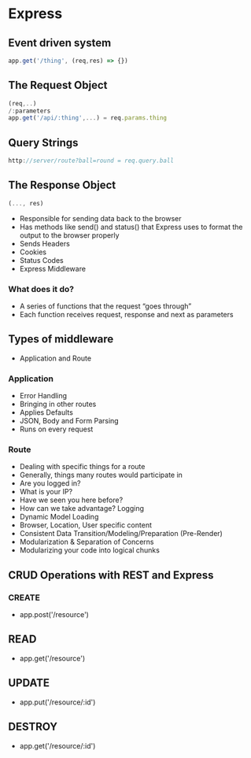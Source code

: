 # Express
## Event driven system
```js
app.get('/thing', (req,res) => {})
```

## The Request Object
```js
(req,..)
/:parameters
app.get('/api/:thing',...) = req.params.thing
```
## Query Strings
```js
http://server/route?ball=round = req.query.ball
```
## The Response Object
```js
(..., res)
```
* Responsible for sending data back to the browser
* Has methods like send() and status() that Express uses to format the output to the browser properly
* Sends Headers
* Cookies
* Status Codes
* Express Middleware
### What does it do?
* A series of functions that the request “goes through”
* Each function receives request, response and next as parameters
## Types of middleware
* Application and Route
### Application
* Error Handling
* Bringing in other routes
* Applies Defaults
* JSON, Body and Form Parsing
* Runs on every request
### Route
* Dealing with specific things for a route
* Generally, things many routes would participate in
* Are you logged in?
* What is your IP?
* Have we seen you here before?
* How can we take advantage?
Logging
* Dynamic Model Loading
* Browser, Location, User specific content
* Consistent Data Transition/Modeling/Preparation (Pre-Render)
* Modularization & Separation of Concerns
* Modularizing your code into logical chunks

## CRUD Operations with REST and Express
### CREATE
* app.post('/resource')
## READ
* app.get('/resource')
## UPDATE
* app.put('/resource/:id')
## DESTROY
* app.get('/resource/:id')
